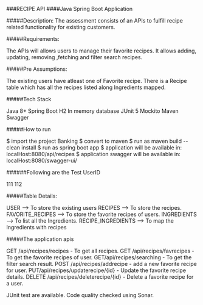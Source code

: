 ###RECIPE API ####Java Spring Boot Application

#####Description: The assessment consists of an APIs to fulfill recipe related functionality for existing customers.

#####Requirements:

The APIs will allows users to manage their favorite recipes. It allows adding, updating, removing ,fetching and filter search recipes.

#####Pre Assumptions:

The existing users have atleast one of Favorite recipe.
There is a Recipe table which has all the recipes listed along Ingredients mapped.

#####Tech Stack

Java 8+
Spring Boot
H2 In memory database
JUnit 5
Mockito
Maven
Swagger


#####How to run

$ import the project Banking
$ convert to maven
$ run as maven build -- clean install
$ run as spring boot app
$ application will be available in: localHost:8080/api/recipes
$ application swagger will be available in: localHost:8080/swagger-ui/

######Following are the Test UserID

111
112

#####Table Details:

USER --> To store the existing users
RECIPES --> To store the recipes.
FAVORITE_RECIPES --> To store the favorite recipes of users.
INGREDIENTS --> To list all the Ingredients.
RECIPE_INGREDIENTS --> To map the Ingredients with recipes

#####The application apis

GET /api/recipes/recipes - To get all recipes.
GET /api/recipes/favrecipes - To get the favorite recipes of user.
GET ​/api​/recipes​/searching - To get the filter search result.
POST /api/recipes/addrecipe - add a new favorite recipe for user.
PUT ​/api​/recipes​/updaterecipe​/{id} - Update the favorite recipe details.
DELETE /api/recipes/deleterecipe/{id} - Delete a favorite recipe for a user.

JUnit test are available. Code quality checked using Sonar.